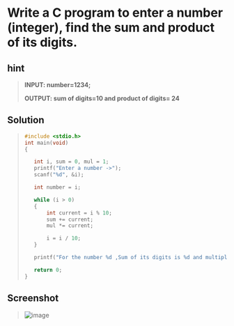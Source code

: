 # Write a C program to enter a number (integer), find the sum and product of its digits. 
## hint
>**INPUT: number=1234;**
>
> **OUTPUT: sum of digits=10 and product of digits= 24**

## Solution
>```c
>#include <stdio.h>
>int main(void)
>{
>
>    int i, sum = 0, mul = 1;
>    printf("Enter a number ->");
>    scanf("%d", &i);
>
>    int number = i;
>
>    while (i > 0)
>    {
>        int current = i % 10;
>        sum += current;
>        mul *= current;
>
>        i = i / 10;
>    }
>
>    printf("For the number %d ,Sum of its digits is %d and multiplication of its digits is %d ", number, sum, mul);
>
>    return 0;
>}
>```

## Screenshot
>![image](https://user-images.githubusercontent.com/96988507/151669104-5591208c-7974-4741-a8af-8b352e400776.png)

